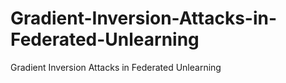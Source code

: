 # Gradient-Inversion-Attacks-in-Federated-Unlearning
Gradient Inversion Attacks in Federated Unlearning
